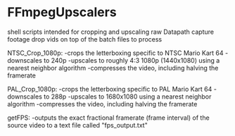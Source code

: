 # FFmpegUpscalers
shell scripts intended for cropping and upscaling raw Datapath capture footage
drop vids on top of the batch files to process

NTSC_Crop_1080p: 
-crops the letterboxing specific to NTSC Mario Kart 64
-downscales to 240p 
-upscales to roughly 4:3 1080p (1440x1080) using a nearest neighbor algorithm 
-compresses the video, including halving the framerate

PAL_Crop_1080p:
-crops the letterboxing specific to PAL Mario Kart 64
-downscales to 288p 
-upscales to 1680x1080 using a nearest neighbor algorithm
-compresses the video, including halving the framerate

getFPS:
-outputs the exact fractional framerate (frame interval) of the source video to a text file called "fps_output.txt"

